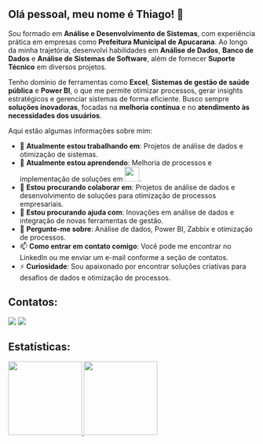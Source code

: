 ## Olá pessoal, meu nome é Thiago! 👋

Sou formado em **Análise e Desenvolvimento de Sistemas**, com experiência prática em empresas como **Prefeitura Municipal de Apucarana**. Ao longo da minha trajetória, desenvolvi habilidades em **Análise de Dados**, **Banco de Dados** e **Análise de Sistemas de Software**, além de fornecer **Suporte Técnico** em diversos projetos. 

Tenho domínio de ferramentas como **Excel**, **Sistemas de gestão de saúde pública** e **Power BI**, o que me permite otimizar processos, gerar insights estratégicos e gerenciar sistemas de forma eficiente. Busco sempre **soluções inovadoras**, focadas na **melhoria contínua** e no **atendimento às necessidades dos usuários**.

Aqui estão algumas informações sobre mim:

- 🔭 **Atualmente estou trabalhando em**: Projetos de análise de dados e otimização de sistemas.
- 🌱 **Atualmente estou aprendendo**: Melhoria de processos e implementação de soluções em <img src="https://cdn.jsdelivr.net/gh/devicons/devicon@latest/icons/python/python-original-wordmark.svg" width="30" height="30"/>. 
- 👯 **Estou procurando colaborar em**: Projetos de análise de dados e desenvolvimento de soluções para otimização de processos empresariais.
- 🤔 **Estou procurando ajuda com**: Inovações em análise de dados e integração de novas ferramentas de gestão.
- 💬 **Pergunte-me sobre**: Análise de dados, Power BI, Zabbix e otimização de processos.
- 📫 **Como entrar em contato comigo**: Você pode me encontrar no LinkedIn ou me enviar um e-mail conforme a seção de contatos.
- ⚡ **Curiosidade**: Sou apaixonado por encontrar soluções criativas para desafios de dados e otimização de processos.


## Contatos:

<div>
<a href = "mailto:thiago.soad.sene@gmail.com"><img loading="lazy" src="https://img.shields.io/badge/Gmail-D14836?style=for-the-badge&logo=gmail&logoColor=white" target="_blank"></a>
<a href="https://www.linkedin.com/in/thiagosene?" target="_blank"><img loading="lazy" src="https://img.shields.io/badge/-LinkedIn-%230077B5?style=for-the-badge&logo=linkedin&logoColor=white" target="_blank"></a>   
</div>

## Estatísticas:
<div>
<a href="https://github.com/thiago-sene">
<img loading="lazy" height="150em" src="https://github-readme-stats.vercel.app/api/top-langs/?username=thiago-sene&layout=compact&langs_count=7&theme=dracula"/>
<img loading="lazy" height="150em" src="https://github-readme-stats.vercel.app/api?username=thiago-sene&show_icons=true&theme=dracula&include_all_commits=true&count_private=true"/>
